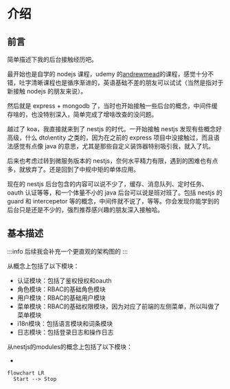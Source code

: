 # 介绍

## 前言

简单描述下我的后台接触经历吧。

最开始也是自学的 nodejs 课程，udemy 的[andrewmead](https://www.udemy.com/user/andrewmead/)的课程，感觉十分不错，吐字清晰课程也是循序渐进的，英语基础不差的朋友可以试试（当然是指对于新接触 nodejs 的朋友来说）。

然后就是 express + mongodb 了，当时也开始接触一些后台的概念，中间件缓存啥的，也没特别深入，简单完成了增啥改查的没问题。

越过了 koa，我直接就来到了 nestjs 的时代。一开始接触 nestjs 发现有些概念好高级，什么 dto\entity 之类的，因为在之前的 express 项目中没接触过，而且语法感觉有点像 java 的意思，尤其是那些自定义装饰器特别吸引我，就入了坑。

后来也考虑过转到微服务版本的 nestjs，奈何水平精力有限，遇到的困难也有点多，就放弃了。还是回到了中规中矩的单体应用。

现在的 nestjs 后台包含的内容可以说不少了，缓存、消息队列、定时任务、oauth 认证等等，和一个体量不小的 java 后台可以说是班对班了。包括 nestjs 的 guard 和 intercepetor 等的概念，中间件就不说了，等等。你会发现你能学到的后台只是还是不少的，强烈推荐感兴趣的朋友深入接触哈。

## 基本描述

:::info
后续我会补充一个更直观的架构图的
:::

从概念上包括了以下模块：

- 认证模块：包括了鉴权授权和oauth
- 角色模块：RBAC的基础角色模块
- 用户模块：RBAC的基础用户模块
- 菜单模块：RBAC的基础权限模块，因为对应了前端的左侧菜单，所以叫做了菜单模块
- i18n模块：包括语言模块和词条模块
- 日志模块：包括登录日志和操作日志

从nestjs的modules的概念上包括了以下模块：

- 


```mermaid
flowchart LR
  Start --> Stop
```

